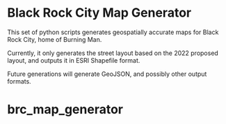 # Black Rock City Map Generator

This set of python scripts generates geospatially accurate maps for Black Rock City, home of Burning Man.

Currently, it only generates the street layout based on the 2022 proposed layout, and outputs it in ESRI Shapefile format.

Future generations will generate GeoJSON, and possibly other output formats.
# brc_map_generator
